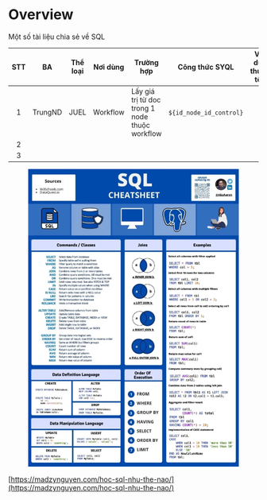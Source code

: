 # Overview

Một số tài liệu chia sẻ về SQL

| STT | BA      | Thể loại | Nơi dùng | Trường hợp                                     | Công thức SYQL          | Ví dụ thực tế | Nguồn | Ghi chú |
| :-: | ------- | -------- | -------- | ---------------------------------------------- | ----------------------- | ------------- | ----- | ------- |
|  1  | TrungND | JUEL     | Workflow | Lấy giá trị từ doc trong 1 node thuộc workflow | `${id_node_id_control}` |               |       |         |
|  2  |         |          |          |                                                |                         |               |       |         |
|  3  |         |          |          |                                                |                         |               |       |         |

<figure><img src="../../.gitbook/assets/image (3) (3) (2).png" alt=""><figcaption></figcaption></figure>

[https://madzynguyen.com/hoc-sql-nhu-the-nao/](https://madzynguyen.com/hoc-sql-nhu-the-nao/)
